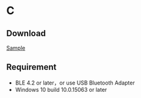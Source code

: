# C

## Download

[Sample](https://app.brainco.cn/universal/crimson-sdk-prebuild/chrome/chrome.zip)

## Requirement

- BLE 4.2 or later，or use USB Bluetooth Adapter
- Windows 10 build 10.0.15063 or later
